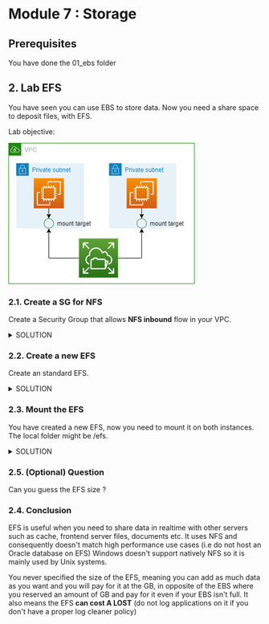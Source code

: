 # Module 7 : Storage

## Prerequisites

You have done the 01_ebs folder

## 2. Lab EFS

You have seen you can use EBS to store data. Now you need a share space to deposit files, with EFS.

Lab objective: 

![](../../ressources/assets/module07/module_07-EFS.png)

### 2.1. Create a SG for NFS

Create a Security Group that allows **NFS inbound** flow in your VPC.

<details>
<summary>SOLUTION</summary>

* Go to the AWS EC2 service
* Select the Security Groups menu and create a new Security group: 
  * Name it efs-inbound, same for the description
  * Select your VPC
  * Add a inbound rule for the NFS protocol and the 10.0.0.0/8 CIDR range 
  * Create the Security Group

</details>


### 2.2. Create a new EFS

Create an standard EFS.

<details>
<summary>SOLUTION</summary>

* Go to the AWS EFS service
* Click on **Create file system**
* Chose a name such as my-efs
* Select your VPC
* Create
* When the file system is created click on it and **View details**
* Go under **Network** tab and click on Manage
* For each mount target, select the Security group you created and save


</details>

### 2.3. Mount the EFS

You have created a new EFS, now you need to mount it on both instances. The local folder might be /efs.

<details>
<summary>SOLUTION</summary>

* Go to the AWS EFS service
* Click on your EFS and **View details**
* Click on **Attach**
* Copy the second command : 
  * `sudo mount -t nfs4 -o nfsvers=4.1,rsize=1048576,wsize=1048576,hard,timeo=600,retrans=2,noresvport <fsname>:/ efs`
* In the AWS EC2 Service, go under Instances menu
* Click on your first instance and Connect
* Chose the Session Manager Tab and Connect
* Execute the following commands:
```sh 
# Become root
sudo -i

# Create local folder
mkdir -p /efs

# Mount the EFS. Notice we have changed the mount point given by aws (efs -> /efs)
sudo mount -t nfs4 -o nfsvers=4.1,rsize=1048576,wsize=1048576,hard,timeo=600,retrans=2,noresvport <fsname>:/ /efs
```
<details>
<summary>Go Further</summary>
When you try to resolve the DNS name of your FS, it wont be the same IP returned on one instance or the other. 
It will return the IP of the EFS mount target of the instance Availability zone. You can check it in the detail of the EFS.
</details>
* Repeat for the 2nd instance
* If you write data in /efs for one the 2 instances, the other should also see the modifications

</details>

### 2.5. (Optional) Question

Can you guess the EFS size ? 

### 2.4. Conclusion

EFS is useful when you need to share data in realtime with other servers such as cache, frontend server files, documents etc. 
It uses NFS and consequently doesn't match high performance use cases (i.e do not host an Oracle database on EFS)
Windows doesn't support natively NFS so it is mainly used by Unix systems. 

You never specified the size of the EFS, meaning you can add as much data as you want and you will pay for it at the GB, in opposite of the EBS where you reserved an amount of GB and pay for it even if your EBS isn't full. It also means the EFS **can cost A LOST** (do not log applications on it if you don't have a proper log cleaner policy)
